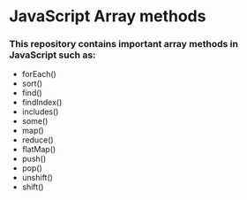 # JavaScript Array methods
<h3>This repository contains important array methods in JavaScript such as:</h3>
<ul>
  <li>forEach()</li>
  <li>sort()</li>
  <li>find()</li>
  <li>findIndex()</li>
  <li>includes()</li>
  <li>some()</li>
  <li>map()</li>
  <li>reduce()</li>
  <li>flatMap()</li>
  <li>push()</li>
  <li>pop()</li>
  <li>unshift()</li>
  <li>shift()</li>
</ul>  
